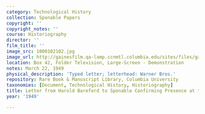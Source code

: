 ```yaml
---
category: Technological History
collection: Sponable Papers
copyright: ''
copyright_notes: ''
course: Historiography
director: ''
film_title: ''
image_src: 1000102102.jpg
image_url: http://gainesfilm.qa-lamp.ccnmtl.columbia.edu/sites/files/gainesfilm/images/1000102102.jpg
location: Box 42, Folder Television, Large-Screen - Demonstration
notes: March 22, 1949
physical_description: 'Typed letter; letterhead: Warner Bros.'
repository: Rare Book & Manuscript Library, Columbia University
taxonomies: [Document, Technological History, Historiography]
title: Letter from Harold Bareford to Sponable Confirming Presence at the Demonstration
year: '1949'

---
```


